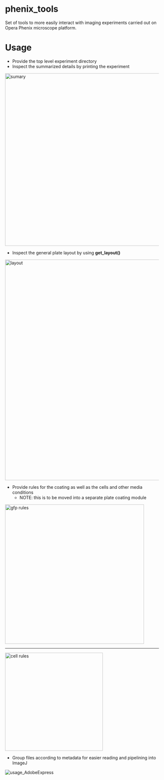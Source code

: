 # phenix_tools
Set of tools to more easily interact with imaging experiments carried out on Opera Phenix microscope platform.

# Usage
- Provide the top level experiment directory
- Inspect the summarized details by printing the experiment
<img width="563" alt="sumary" src="https://github.com/admbarre/phenix_tools/assets/7918190/51dd6b6e-a63c-4791-9d5d-db18e68f6af9">

- Inspect the general plate layout by using **get_layout()**
<img width="720" alt="layout" src="https://github.com/admbarre/phenix_tools/assets/7918190/efa04340-3c31-41d9-86b8-d280807be096">

- Provide rules for the coating as well as the cells and other media conditions
  - NOTE: this is to be moved into a separate plate coating module
<img width="455" alt="gfp rules" src="https://github.com/admbarre/phenix_tools/assets/7918190/e72cf4ea-c605-49dd-9e77-446c25a203cf">
<hr>
<img width="320" alt="cell rules" src="https://github.com/admbarre/phenix_tools/assets/7918190/c0caec7e-52f6-4cab-aa9b-5fb0f2646b55">

- Group files according to metadata for easier reading and pipelining into ImageJ

![usage_AdobeExpress](https://github.com/admbarre/phenix_tools/assets/7918190/0d059230-6904-422d-9338-20e1f7d2d9e1)
